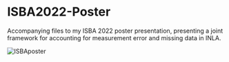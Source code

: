 # ISBA2022-Poster
Accompanying files to my ISBA 2022 poster presentation, presenting a joint framework for accounting for measurement error and missing data in INLA.

![ISBAposter](https://github.com/emmaSkarstein/ISBA2022-Poster/Poster_ISBA.png)
